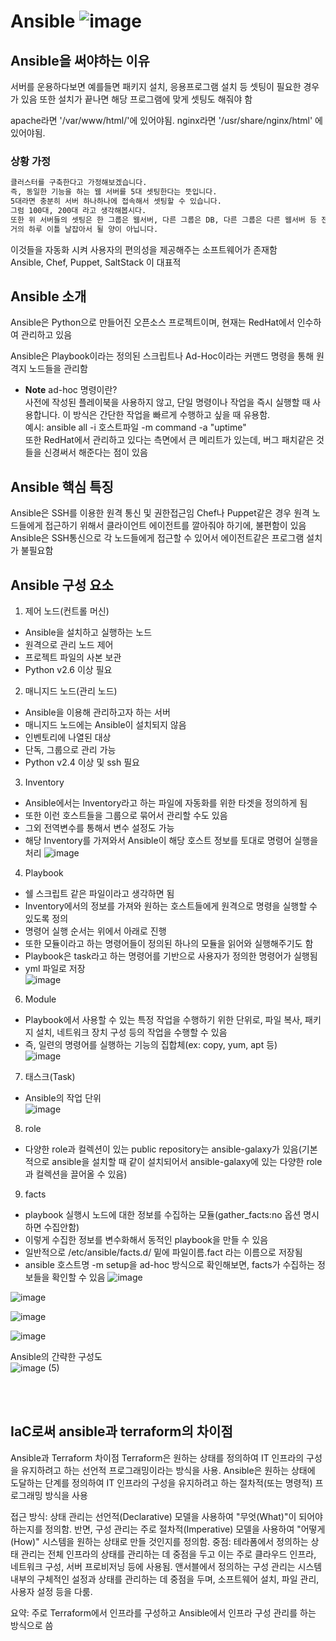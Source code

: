 # Ansible ![image](https://github.com/NOOJU/intern-project/assets/88716899/6656bda1-19f3-4d6c-9af4-b767134d19a9)



## Ansible을 써야하는 이유
서버를 운용하다보면 예를들면 패키지 설치, 응용프로그램 설치 등 셋팅이 필요한 경우가 있음
또한 설치가 끝나면 해당 프로그램에 맞게 셋팅도 해줘야 함

apache라면 '/var/www/html/'에 있어야됨.
nginx라면 '/usr/share/nginx/html' 에 있어야됨.

 

### 상황 가정
 ```bash
클러스터를 구축한다고 가정해보겠습니다.
즉, 동일한 기능을 하는 웹 서버를 5대 셋팅한다는 뜻입니다.
5대라면 충분히 서버 하나하나에 접속해서 셋팅할 수 있습니다.
그럼 100대, 200대 라고 생각해봅시다.
또한 위 서버들의 셋팅은 한 그룹은 웹서버, 다른 그룹은 DB, 다른 그룹은 다른 웹서버 등 전부 다 다릅니다.
거의 하루 이틀 날잡아서 될 양이 아닙니다.
 ```
이것들을 자동화 시켜 사용자의 편의성을 제공해주는 소프트웨어가 존재함<br/>
Ansible, Chef, Puppet, SaltStack 이 대표적



## Ansible 소개
Ansible은 Python으로 만들어진 오픈소스 프로젝트이며, 현재는 RedHat에서 인수하여 관리하고 있음<br/>

Ansible은 Playbook이라는 정의된 스크립트나 Ad-Hoc이라는 커맨드 명령을 통해 원격지 노드들을 관리함<br/>
- **Note** ad-hoc 명령이란?<br/>
  사전에 작성된 플레이북을 사용하지 않고, 단일 명령이나 작업을 즉시 실행할 때 사용합니다. 이 방식은 간단한 작업을 빠르게 수행하고 싶을 때 유용함.<br/> 예시: ansible all -i 호스트파일 -m command -a "uptime" <br/>
또한 RedHat에서 관리하고 있다는 측면에서 큰 메리트가 있는데, 버그 패치같은 것들을 신경써서 해준다는 점이 있음

 ## Ansible 핵심 특징
Ansible은 SSH를 이용한 원격 통신 및 권한접근임
Chef나 Puppet같은 경우 원격 노드들에게 접근하기 위해서 클라이언트 에이전트를 깔아줘야 하기에, 불편함이 있음<br/>
Ansible은 SSH통신으로 각 노드들에게 접근할 수 있어서 에이전트같은 프로그램 설치가 불필요함

## Ansible 구성 요소
1. 제어 노드(컨트롤 머신)
- Ansible을 설치하고 실행하는 노드
- 원격으로 관리 노드 제어
- 프로젝트 파일의 사본 보관
- Python v2.6 이상 필요

2. 매니지드 노드(관리 노드)
- Ansible을 이용해 관리하고자 하는 서버
- 매니지드 노드에는 Ansible이 설치되지 않음
- 인벤토리에 나열된 대상
- 단독, 그룹으로 관리 가능
- Python v2.4 이상 및 ssh 필요
 
3. Inventory
- Ansible에서는 Inventory라고 하는 파일에 자동화를 위한 타겟을 정의하게 됨
- 또한 이런 호스트들을 그룹으로 묶어서 관리할 수도 있음
- 그외 전역변수를 통해서 변수 설정도 가능
- 해당 Inventory를 가져와서 Ansible이 해당 호스트 정보를 토대로 명령어 실행을 처리
  ![image](https://github.com/NOOJU/intern-project/assets/88716899/5614f92f-6a60-457d-96de-2ef5cb876a6e)


4.  Playbook
- 쉘 스크립트 같은 파일이라고 생각하면 됨
- Inventory에서의 정보를 가져와 원하는 호스트들에게 원격으로 명령을 실행할 수 있도록 정의
- 명령어 실행 순서는 위에서 아래로 진행
- 또한 모듈이라고 하는 명령어들이 정의된 하나의 모듈을 읽어와 실행해주기도 함
- Playbook은 task라고 하는 명령어를 기반으로 사용자가 정의한 명령어가 실행됨
- yml 파일로 저장<br />
  ![image](https://github.com/NOOJU/intern-project/assets/88716899/bfa007be-d1cd-494b-804a-2793897b668a)


6. Module
- Playbook에서 사용할 수 있는 특정 작업을 수행하기 위한 단위로, 파일 복사, 패키지 설치, 네트워크 장치 구성 등의 작업을 수행할 수 있음
- 즉, 일련의 명령어를 실행하는 기능의 집합체(ex: copy, yum, apt 등) <br />
![image](https://github.com/NOOJU/intern-project/assets/88716899/6cbf03a8-75bc-4534-a6e0-3f031e685c4c)


7. 태스크(Task)
- Ansible의 작업 단위<br />
![image](https://github.com/NOOJU/intern-project/assets/88716899/e8c8c3b1-e788-4476-986d-6cad834c5765)


8. role
- 다양한 role과 컬렉션이 있는 public repository는 ansible-galaxy가 있음(기본적으로 ansible을 설치할 때 같이 설치되어서 ansible-galaxy에 있는 다양한 role과 컬렉션을 끌어올 수 있음)

9. facts
- playbook 실행시 노드에 대한 정보를 수집하는 모듈(gather_facts:no 옵션 명시하면 수집안함)
- 이렇게 수집한 정보를 변수화해서 동적인 playbook을 만들 수 있음
- 일반적으로 /etc/ansible/facts.d/ 밑에 파일이름.fact 라는 이름으로 저장됨
-  ansible 호스트명 -m setup을 ad-hoc 방식으로 확인해보면, facts가 수집하는 정보들을 확인할 수 있음
![image](https://github.com/NOOJU/intern-project/assets/88716899/fc2d9ba7-d68e-423f-b6fe-adce1164d0c1)

![image](https://github.com/NOOJU/intern-project/assets/88716899/88b654ee-7897-4884-8960-fc0f445bf33f)


![image](https://github.com/NOOJU/intern-project/assets/88716899/9a02df78-afad-41aa-a181-170e33ac6e03)


![image](https://github.com/NOOJU/intern-project/assets/88716899/222112c2-838e-4107-a247-33b24a7d45bb)




Ansible의 간략한 구성도<br/>
![image (5)](https://github.com/NOOJU/intern-project/assets/88716899/09fee8fe-f5f4-469d-a1b7-8ac9a60f298e)

<br/><br/>
## IaC로써 ansible과 terraform의 차이점
Ansible과 Terraform 차이점
Terraform은 원하는 상태를 정의하여 IT 인프라의 구성을 유지하려고 하는 선언적 프로그래밍이라는 방식을 사용. Ansible은 원하는 상태에 도달하는 단계를 정의하여 IT 인프라의 구성을 유지하려고 하는 절차적(또는 명령적) 프로그래밍 방식을 사용

접근 방식: 상태 관리는 선언적(Declarative) 모델을 사용하여 "무엇(What)"이 되어야 하는지를 정의함. 반면, 구성 관리는 주로 절차적(Imperative) 모델을 사용하여 "어떻게(How)" 시스템을 원하는 상태로 만들 것인지를 정의함.
중점: 테라폼에서 정의하는 상태 관리는 전체 인프라의 상태를 관리하는 데 중점을 두고 이는 주로 클라우드 인프라, 네트워크 구성, 서버 프로비저닝 등에 사용됨. 앤서블에서 정의하는 구성 관리는 시스템 내부의 구체적인 설정과 상태를 관리하는 데 중점을 두며, 소프트웨어 설치, 파일 관리, 사용자 설정 등을 다룸.

요약: 주로 Terraform에서 인프라를 구성하고 Ansible에서 인프라 구성 관리를 하는 방식으로 씀



